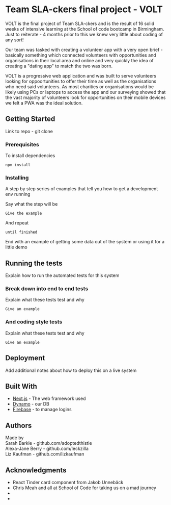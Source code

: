 # Team SLA-ckers final project - VOLT

VOLT is the final project of Team SLA-ckers and is the result of 16 solid weeks of intensive learning at the School of code bootcamp in Birmingham. Just to reiterate - 4 months prior to this we knew very little about coding of any sort!

Our team was tasked with creating a volunteer app with a very open brief - basically something which connected volunteers with opportunities and organisations in their local area and online and very quickly the idea of creating a "dating app" to match the two was born.

VOLT is a progressive web application and was built to serve volunteers looking for oppoortunities to offer their time as well as the organisations who need said volunteers. As most charities or organisations would be likely using PCs or laptops to access the app and our surveying showed that the vast majority of volunteers look for opportunities on their mobile devices we felt a PWA was the ideal solution.

## Getting Started

Link to repo - git clone

### Prerequisites

To install dependencies

```
npm install
```

### Installing

A step by step series of examples that tell you how to get a development env running

Say what the step will be

```
Give the example
```

And repeat

```
until finished
```

End with an example of getting some data out of the system or using it for a little demo

## Running the tests

Explain how to run the automated tests for this system

### Break down into end to end tests

Explain what these tests test and why

```
Give an example
```

### And coding style tests

Explain what these tests test and why

```
Give an example
```

## Deployment

Add additional notes about how to deploy this on a live system

## Built With

- [Next.js](http://www.next.js.org) - The web framework used
- [Dynamo](https://aws.amazon.com/dynamodb/) - our DB
- [Firebase](https://firebase.google.com/) - to manage logins

## Authors

Made by  
Sarah Barkle - github.com/adoptedthistle  
Alexa-Jane Berry - github.com/leckzilla  
Liz Kaufman - github.com/lizkaufman

## Acknowledgments

- React Tinder card component from Jakob Unnebäck
- Chris Meah and all at School of Code for taking us on a mad journey
-
-

